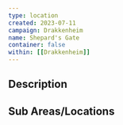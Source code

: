 ```yaml
---
type: location
created: 2023-07-11
campaign: Drakkenheim
name: Shepard's Gate
container: false
within: [[Drakkenheim]]
---
```


## Description


## Sub Areas/Locations

<!-- QueryToSerialize: LIST FROM "TTRPG/Drakkenheim/Locations" WHERE within = "Shepard's Gate" -->
